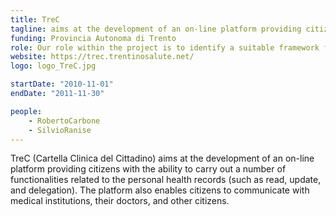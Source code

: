 ```yaml
---
title: TreC
tagline: aims at the development of an on-line platform providing citizens with the ability to carry out a number of functionalities related to the personal health records (such as read, update, and delegation). The platform also enables citizens to communicate with medical institutions, their doctors, and other citizens.
funding: Provincia Autonoma di Trento
role: Our role within the project is to identify a suitable framework for the specification and enforcement of the security policies of TreC.
website: https://trec.trentinosalute.net/
logo: logo_TreC.jpg

startDate: "2010-11-01"
endDate: "2011-11-30"

people:
    - RobertoCarbone
    - SilvioRanise
---
```


TreC (Cartella Clinica del Cittadino) aims at the development of an on-line platform providing citizens with the ability to carry out a number of functionalities related to the personal health records (such as read, update, and delegation). The platform also enables citizens to communicate with medical institutions, their doctors, and other citizens.